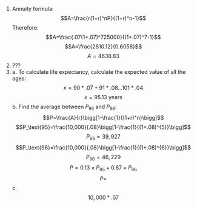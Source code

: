 1. Annuity formula: $$A=\frac{r(1+r)^nP}{(1+r)^n-1}$$
	Therefore:
	$$A=\frac{.07(1+.07)^725000}{(1+.07)^7-1}$$
	$$A=\frac{2810.12}{0.6058}$$
	$$A=4638.83$$
2. ???
3. a. To calculate life expectancy, calculate the expected value of all the ages:
	$$x=90*.07+91*.08...101*.04$$
	$$x=95.13\text{ years}$$
	b. Find the average between $P_\text{95}$ and $P_\text{96}$: $$P=\frac{A}{r}\bigg[1-\frac{1}{(1+r)^n}\bigg]$$
		$$P_\text{95}=\frac{10,000}{.08}\bigg[1-\frac{1}{(1+.08)^{5}}\bigg]$$
		$$P_\text{95}=39,927$$
		$$P_\text{96}=\frac{10,000}{.08}\bigg[1-\frac{1}{(1+.08)^{6}}\bigg]$$
		$$P_\text{96}=46,229$$
		$$P=0.13 \times P_\text{95} + 0.87 \times P_\text{96}$$
		$$P=$$
	c. $$10,000*.07$$
<!--stackedit_data:
eyJoaXN0b3J5IjpbMjYzMjMxNTgyLDEyOTI4ODUxMTEsMTg2ND
c5OTk2MCwzNjE2ODk2ODYsLTIyOTk1MjczNSwxMDI1NTcyODk4
LDEyMDcyMzE3NDldfQ==
-->